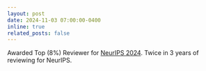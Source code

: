 ```yaml
---
layout: post
date: 2024-11-03 07:00:00-0400
inline: true
related_posts: false
---
```


Awarded Top (8%) Reviewer for [NeurIPS 2024](https://neurips.cc/Conferences/2024/ProgramCommittee#top-reviewers). Twice in 3 years of reviewing for NeurIPS.